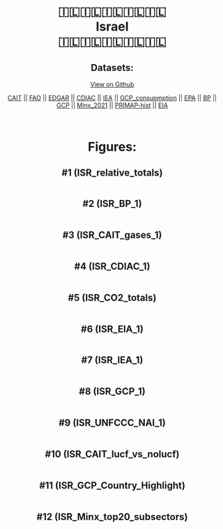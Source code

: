 
<center>
<h1 align="center">
🇮🇱🇮🇱🇮🇱🇮🇱🇮🇱
<br>
Israel
<br>
🇮🇱🇮🇱🇮🇱🇮🇱🇮🇱
</h1>
<h2>Datasets:</h2>
<p><a href="https://github.com/dquintani/GreenhouseData/tree/master/country_data/ISR_Israel/data">View on Github</a>
<br></p><p><a href="data/ISR_CAIT.csv">CAIT</a> || <a href="data/ISR_FAO.csv">FAO</a> || <a href="data/ISR_EDGAR.csv">EDGAR</a> || <a href="data/ISR_CDIAC.csv">CDIAC</a> || <a href="data/ISR_IEA.csv">IEA</a> || <a href="data/ISR_GCP_consupmption.csv">GCP_consupmption</a> || <a href="data/ISR_EPA.csv">EPA</a> || <a href="data/ISR_BP.csv">BP</a> || <a href="data/ISR_GCP.csv">GCP</a> || <a href="data/ISR_Minx_2021.csv">Minx_2021</a> || <a href="data/ISR_PRIMAP-hist.csv">PRIMAP-hist</a> || <a href="data/ISR_EIA.csv">EIA</a></p><p><br></p>
<h1>Figures:</h1><h2>#1 (ISR_relative_totals)</h2>
<p><img alt="" src="figures/ISR_relative_totals.png" /></p><h2>#2 (ISR_BP_1)</h2>
<p><img alt="" src="figures/ISR_BP_1.png" /></p><h2>#3 (ISR_CAIT_gases_1)</h2>
<p><img alt="" src="figures/ISR_CAIT_gases_1.png" /></p><h2>#4 (ISR_CDIAC_1)</h2>
<p><img alt="" src="figures/ISR_CDIAC_1.png" /></p><h2>#5 (ISR_CO2_totals)</h2>
<p><img alt="" src="figures/ISR_CO2_totals.png" /></p><h2>#6 (ISR_EIA_1)</h2>
<p><img alt="" src="figures/ISR_EIA_1.png" /></p><h2>#7 (ISR_IEA_1)</h2>
<p><img alt="" src="figures/ISR_IEA_1.png" /></p><h2>#8 (ISR_GCP_1)</h2>
<p><img alt="" src="figures/ISR_GCP_1.png" /></p><h2>#9 (ISR_UNFCCC_NAI_1)</h2>
<p><img alt="" src="figures/ISR_UNFCCC_NAI_1.png" /></p><h2>#10 (ISR_CAIT_lucf_vs_nolucf)</h2>
<p><img alt="" src="figures/ISR_CAIT_lucf_vs_nolucf.png" /></p><h2>#11 (ISR_GCP_Country_Highlight)</h2>
<p><img alt="" src="figures/ISR_GCP_Country_Highlight.png" /></p><h2>#12 (ISR_Minx_top20_subsectors)</h2>
<p><img alt="" src="figures/ISR_Minx_top20_subsectors.png" /></p>